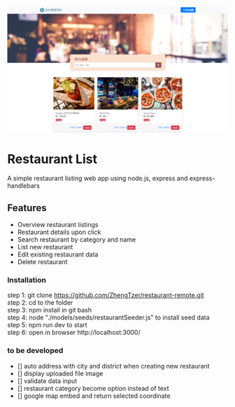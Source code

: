 ![landing page](https://raw.githubusercontent.com/ZhengTzer/restaurant-remote/master/public/image/restaurant_v02.png)

# Restaurant List

A simple restaurant listing web app using node.js, express and express-handlebars

## Features

- Overview restaurant listings
- Restaurant details upon click
- Search restaurant by category and name
- List new restaurant
- Edit existing restaurant data
- Delete restaurant

### Installation

step 1: git clone https://github.com/ZhengTzer/restaurant-remote.git  
step 2: cd to the folder  
step 3: npm install in git bash  
step 4: node "./models/seeds/restaurantSeeder.js" to install seed data  
step 5: npm run dev to start  
step 6: open in browser http://localhost:3000/

### to be developed

- [] auto address with city and district when creating new restaurant
- [] display uploaded file image
- [] validate data input
- [] restaurant category become option instead of text
- [] google map embed and return selected coordinate

